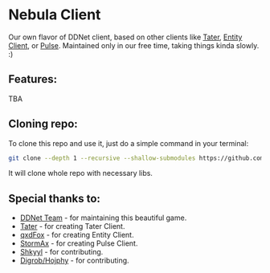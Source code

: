 # Nebula Client

Our own flavor of DDNet client, based on other clients like [Tater](https://github.com/sjrc6/TaterClient-ddnet), [Entity Client](https://github.com/qxdFox/Entity-Client-DDNet), or [Pulse](https://github.com/PulseClient-ddnet/DDNetPulse/).
Maintained only in our free time, taking things kinda slowly. :)

## Features:

TBA

## Cloning repo:

To clone this repo and use it, just do a simple command in your terminal:
```sh
git clone --depth 1 --recursive --shallow-submodules https://github.com/ametic/nebula-client-ddnet
```
It will clone whole repo with necessary libs.

## Special thanks to:

- [DDNet Team](https://github.com/ddnet/) - for maintaining this beautiful game.
- [Tater](https://github.com/sjrc6/) - for creating Tater Client.
- [qxdFox](https://github.com/qxdFox/) - for creating Entity Client.
- [StormAx](https://github.com/StormAxs/) - for creating Pulse Client.
- [Shkyyl](https://github.com/Shkyyl) - for contributing.
- [Digrob/Hojphy](https://github.com/Digrob) - for contributing.

